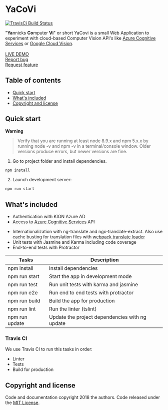   <h1>YaCoVi</h1>
  <p>
    <a href="https://travis-ci.com/KIDICA/yacovi-web" name="YaCoVi Web Builds" target="_blank">
      <img src="https://travis-ci.com/KIDICA/yacovi-web.svg?branch=master" alt="TravisCi Build Status" />
    </a>
  </p>
  <p>
    "<b>Ya</b>nnicks <b>Co</b>mputer <b>Vi</b>" or short YaCovi is a small Web Application to experiment with cloud-based Computer Vision API's like <a href='https://docs.microsoft.com/en-us/azure/cognitive-services/computer-vision/home' target='_blank'>Azure Cognitive Services</a> or <a href='https://cloud.google.com/vision/docs/' target='_blank'> Google Cloud Vision</a>.
    <br>
    <br>
    <a href="https://kidica.github.io/yacovi-web" target="_blank">LIVE DEMO</a>
    <br>
    <a href="https://github.com/KIDICA/yacovi-web/issues/new">Report bug</a>
    <br>
    <a href="https://github.com/KIDICA/yacovi-web/issues/new">Request feature</a>
  </p>
</p>

## Table of contents

- [Quick start](#quick-start)
- [What's included](#whats-included)
- [Copyright and license](#copyright-and-license)

## Quick start

**Warning**

> Verify that you are running at least node 8.9.x and npm 5.x.x by running node -v and npm -v in a terminal/console window. Older versions produce errors, but newer versions are fine.

1. Go to project folder and install dependencies.
 ```bash
 npm install
 ```

2. Launch development server:
 ```bash
 npm run start
 ```
 
## What's included

+ Authentication with KION Azure AD
+ Access to <a href='https://docs.microsoft.com/en-us/azure/cognitive-services/computer-vision/home' target='_blank'>Azure Cognitive Services</a> API
* Internationalization with ng-translate and ngx-translate-extract. Also use cache busting for translation files with [webpack translate loader](https://github.com/ngx-translate/http-loader#angular-cliwebpack-translateloader-example)
* Unit tests with Jasmine and Karma including code coverage
* End-to-end tests with Protractor

Tasks                    | Description
-------------------------|---------------------------------------------------------------------------------------
npm install              | Install dependencies
npm run start            | Start the app in development mode
npm run test             | Run unit tests with karma and jasmine
npm run e2e              | Run end to end tests with protractor
npm run build            | Build the app for production
npm run lint             | Run the linter (tslint)
npm run update           | Update the project dependencies with ng update

### Travis CI

We use Travis CI to run this tasks in order:
* Linter
* Tests
* Build for production

## Copyright and license

Code and documentation copyright 2018 the authors. Code released under the [MIT License](https://github.com/KIDICA/yacovi-web/blob/master/LICENSE).
